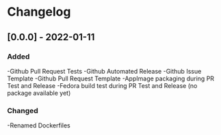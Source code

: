 # Changelog

## [0.0.0] - 2022-01-11
### Added
-Github Pull Request Tests
-Github Automated Release
-Github Issue Template
-Github Pull Request Template
-AppImage packaging during PR Test and Release
-Fedora build test during PR Test and Release (no package available yet)
### Changed
-Renamed Dockerfiles
